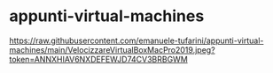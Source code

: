 # appunti-virtual-machines

https://raw.githubusercontent.com/emanuele-tufarini/appunti-virtual-machines/main/VelocizzareVirtualBoxMacPro2019.jpeg?token=ANNXHIAV6NXDEFEWJD74CV3BRBGWM
